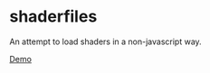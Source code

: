 # shaderfiles

An attempt to load shaders in a non-javascript way.

[Demo](http://curious-electric.com/aframe/shaderfiles/)
